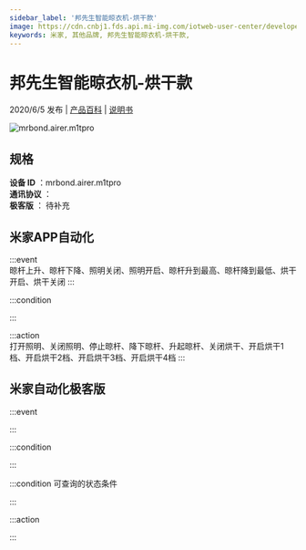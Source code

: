 ```yaml
---
sidebar_label: '邦先生智能晾衣机-烘干款'
image: https://cdn.cnbj1.fds.api.mi-img.com/iotweb-user-center/developer_1679071135466PWZ4aCNE.png?GalaxyAccessKeyId=AKVGLQWBOVIRQ3XLEW&Expires=9223372036854775807&Signature=chqRCJU2NioGkSRtUT5CTh19Jl0=
keywords: 米家, 其他品牌, 邦先生智能晾衣机-烘干款, 
---
```

# 邦先生智能晾衣机-烘干款

2020/6/5 发布 | [产品百科](https://home.mi.com/webapp/content/baike/product/index.html?model=mrbond.airer.m1tpro/) | [说明书](https://home.mi.com/views/introduction.html?model=mrbond.airer.m1tpro&region=cn)

![mrbond.airer.m1tpro](https://cdn.cnbj1.fds.api.mi-img.com/iotweb-user-center/developer_1679071135466PWZ4aCNE.png?GalaxyAccessKeyId=AKVGLQWBOVIRQ3XLEW&Expires=9223372036854775807&Signature=chqRCJU2NioGkSRtUT5CTh19Jl0=)

## 规格  
> 
**设备 ID** ：mrbond.airer.m1tpro  
**通讯协议** ：  
**极客版**  ： 待补充 


## 米家APP自动化  

:::event  
晾杆上升、晾杆下降、照明关闭、照明开启、晾杆升到最高、晾杆降到最低、烘干开启、烘干关闭
:::

:::condition  

:::

:::action   
打开照明、关闭照明、停止晾杆、降下晾杆、升起晾杆、关闭烘干、开启烘干1档、开启烘干2档、开启烘干3档、开启烘干4档
:::

## 米家自动化极客版  

:::event  

:::

:::condition  

:::

:::condition 可查询的状态条件  

:::

:::action  

:::

        
